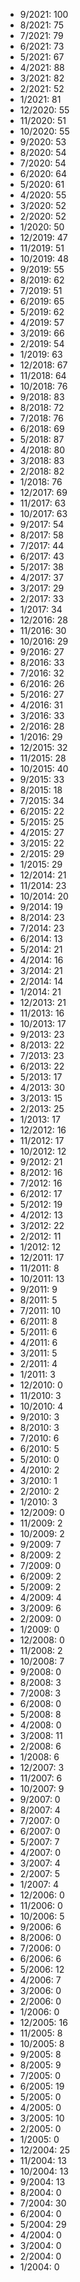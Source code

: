 *  9/2021: 100
*  8/2021: 75
*  7/2021: 79
*  6/2021: 73
*  5/2021: 67
*  4/2021: 88
*  3/2021: 82
*  2/2021: 52
*  1/2021: 81
*  12/2020: 55
*  11/2020: 51
*  10/2020: 55
*  9/2020: 53
*  8/2020: 54
*  7/2020: 54
*  6/2020: 64
*  5/2020: 61
*  4/2020: 55
*  3/2020: 52
*  2/2020: 52
*  1/2020: 50
*  12/2019: 47
*  11/2019: 51
*  10/2019: 48
*  9/2019: 55
*  8/2019: 62
*  7/2019: 51
*  6/2019: 65
*  5/2019: 62
*  4/2019: 57
*  3/2019: 66
*  2/2019: 54
*  1/2019: 63
*  12/2018: 67
*  11/2018: 64
*  10/2018: 76
*  9/2018: 83
*  8/2018: 72
*  7/2018: 76
*  6/2018: 69
*  5/2018: 87
*  4/2018: 80
*  3/2018: 83
*  2/2018: 82
*  1/2018: 76
*  12/2017: 69
*  11/2017: 63
*  10/2017: 63
*  9/2017: 54
*  8/2017: 58
*  7/2017: 44
*  6/2017: 43
*  5/2017: 38
*  4/2017: 37
*  3/2017: 29
*  2/2017: 33
*  1/2017: 34
*  12/2016: 28
*  11/2016: 30
*  10/2016: 29
*  9/2016: 27
*  8/2016: 33
*  7/2016: 32
*  6/2016: 26
*  5/2016: 27
*  4/2016: 31
*  3/2016: 33
*  2/2016: 28
*  1/2016: 29
*  12/2015: 32
*  11/2015: 28
*  10/2015: 40
*  9/2015: 33
*  8/2015: 18
*  7/2015: 34
*  6/2015: 22
*  5/2015: 25
*  4/2015: 27
*  3/2015: 22
*  2/2015: 29
*  1/2015: 29
*  12/2014: 21
*  11/2014: 23
*  10/2014: 20
*  9/2014: 19
*  8/2014: 23
*  7/2014: 23
*  6/2014: 13
*  5/2014: 21
*  4/2014: 16
*  3/2014: 21
*  2/2014: 14
*  1/2014: 21
*  12/2013: 21
*  11/2013: 16
*  10/2013: 17
*  9/2013: 23
*  8/2013: 22
*  7/2013: 23
*  6/2013: 22
*  5/2013: 17
*  4/2013: 30
*  3/2013: 15
*  2/2013: 25
*  1/2013: 17
*  12/2012: 16
*  11/2012: 17
*  10/2012: 12
*  9/2012: 21
*  8/2012: 16
*  7/2012: 16
*  6/2012: 17
*  5/2012: 19
*  4/2012: 13
*  3/2012: 22
*  2/2012: 11
*  1/2012: 12
*  12/2011: 17
*  11/2011: 8
*  10/2011: 13
*  9/2011: 9
*  8/2011: 5
*  7/2011: 10
*  6/2011: 8
*  5/2011: 6
*  4/2011: 6
*  3/2011: 5
*  2/2011: 4
*  1/2011: 3
*  12/2010: 0
*  11/2010: 3
*  10/2010: 4
*  9/2010: 3
*  8/2010: 3
*  7/2010: 6
*  6/2010: 5
*  5/2010: 0
*  4/2010: 2
*  3/2010: 1
*  2/2010: 2
*  1/2010: 3
*  12/2009: 0
*  11/2009: 2
*  10/2009: 2
*  9/2009: 7
*  8/2009: 2
*  7/2009: 0
*  6/2009: 2
*  5/2009: 2
*  4/2009: 4
*  3/2009: 6
*  2/2009: 0
*  1/2009: 0
*  12/2008: 0
*  11/2008: 2
*  10/2008: 7
*  9/2008: 0
*  8/2008: 3
*  7/2008: 3
*  6/2008: 0
*  5/2008: 8
*  4/2008: 0
*  3/2008: 11
*  2/2008: 6
*  1/2008: 6
*  12/2007: 3
*  11/2007: 6
*  10/2007: 9
*  9/2007: 0
*  8/2007: 4
*  7/2007: 0
*  6/2007: 0
*  5/2007: 7
*  4/2007: 0
*  3/2007: 4
*  2/2007: 5
*  1/2007: 4
*  12/2006: 0
*  11/2006: 0
*  10/2006: 5
*  9/2006: 6
*  8/2006: 0
*  7/2006: 0
*  6/2006: 6
*  5/2006: 12
*  4/2006: 7
*  3/2006: 0
*  2/2006: 0
*  1/2006: 0
*  12/2005: 16
*  11/2005: 8
*  10/2005: 8
*  9/2005: 8
*  8/2005: 9
*  7/2005: 0
*  6/2005: 19
*  5/2005: 0
*  4/2005: 0
*  3/2005: 10
*  2/2005: 0
*  1/2005: 0
*  12/2004: 25
*  11/2004: 13
*  10/2004: 13
*  9/2004: 13
*  8/2004: 0
*  7/2004: 30
*  6/2004: 0
*  5/2004: 29
*  4/2004: 0
*  3/2004: 0
*  2/2004: 0
*  1/2004: 0